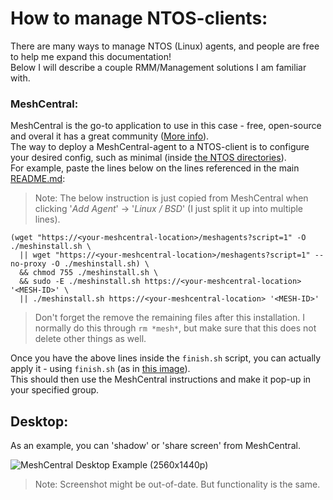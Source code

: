 # How to manage NTOS-clients:

There are many ways to manage NTOS (Linux) agents, and people are free to help me expand this documentation!<br>
Below I will describe a couple RMM/Management solutions I am familiar with.<br>

### MeshCentral:

MeshCentral is the go-to application to use in this case - free, open-source and overal it has a great community ([More info](https://github.com/Ylianst/MeshCentral)).<br>
The way to deploy a MeshCentral-agent to a NTOS-client is to configure your desired config, such as minimal (inside [the NTOS directories](../ntos)).<br>
For example, paste the lines below on the lines referenced in the main [README.md](../README.md):

> Note: The below instruction is just copied from MeshCentral when clicking '*Add Agent*' -> '*Linux / BSD*' (I just split it up into multiple lines).

```
(wget "https://<your-meshcentral-location>/meshagents?script=1" -O ./meshinstall.sh \
  || wget "https://<your-meshcentral-location>/meshagents?script=1" --no-proxy -O ./meshinstall.sh) \
  && chmod 755 ./meshinstall.sh \
  && sudo -E ./meshinstall.sh https://<your-meshcentral-location> '<MESH-ID>' \
  || ./meshinstall.sh https://<your-meshcentral-location> '<MESH-ID>'
```

> Don't forget the remove the remaining files after this installation. I normally do this through `rm *mesh*`, but make sure that this does not delete other things as well.

Once you have the above lines inside the `finish.sh` script, you can actually apply it - using `finish.sh` (as in [this image](../assets/images/finish_sh.jpeg)).<br>
This should then use the MeshCentral instructions and make it pop-up in your specified group.

## Desktop:

As an example, you can 'shadow' or 'share screen' from MeshCentral.<br>

![MeshCentral Desktop Example (2560x1440p)](../assets/images/meshcentral-ntos-desktop.png)

> Note: Screenshot might be out-of-date. But functionality is the same.
